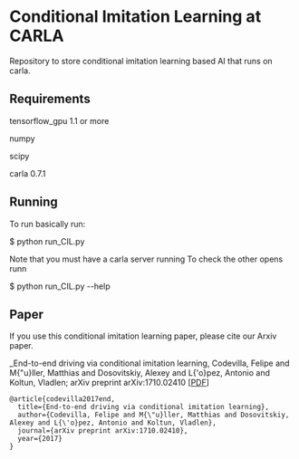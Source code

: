 Conditional Imitation Learning at CARLA
===============

Repository to store conditional imitation learning based
AI that runs on carla.

Requirements
-------
tensorflow_gpu 1.1 or more

numpy

scipy

carla 0.7.1


Running
------
To run basically run:

$ python run_CIL.py

Note that you must have a carla server running 
To check the other opens runn

$ python run_CIL.py --help

Paper
-----

If you use this conditional imitation learning paper, please cite our Arxiv paper.

_End-to-end driving via conditional imitation learning,
Codevilla, Felipe and M{\"u}ller, Matthias and Dosovitskiy, Alexey and L{\'o}pez, Antonio and Koltun, Vladlen; arXiv preprint arXiv:1710.02410
[[PDF](http://vladlen.info/papers/conditional-imitation.pdf)]


```
@article{codevilla2017end,
  title={End-to-end driving via conditional imitation learning},
  author={Codevilla, Felipe and M{\"u}ller, Matthias and Dosovitskiy, Alexey and L{\'o}pez, Antonio and Koltun, Vladlen},
  journal={arXiv preprint arXiv:1710.02410},
  year={2017}
}

